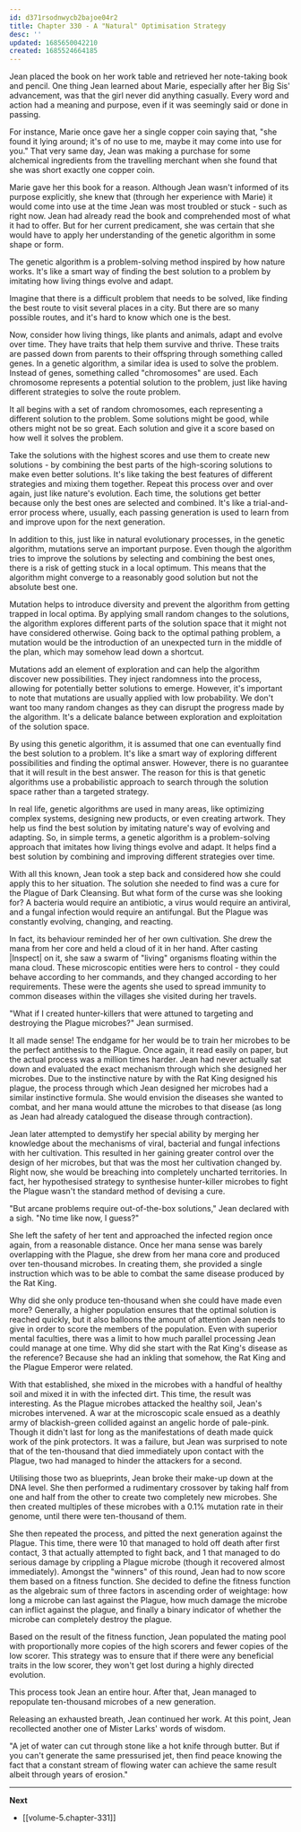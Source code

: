 ```yaml
---
id: d371rsodnwycb2bajoe04r2
title: Chapter 330 - A "Natural" Optimisation Strategy
desc: ''
updated: 1685650042210
created: 1685524664185
---
```


Jean placed the book on her work table and retrieved her note-taking book and pencil. One thing Jean learned about Marie, especially after her Big Sis' advancement, was that the girl never did anything casually. Every word and action had a meaning and purpose, even if it was seemingly said or done in passing. 

For instance, Marie once gave her a single copper coin saying that, "she found it lying around; it's of no use to me, maybe it may come into use for you." That very same day, Jean was making a purchase for some alchemical ingredients from the travelling merchant when she found that she was short exactly one copper coin.

Marie gave her this book for a reason. Although Jean wasn't informed of its purpose explicitly, she knew that (through her experience with Marie) it would come into use at the time Jean was most troubled or stuck - such as right now. Jean had already read the book and comprehended most of what it had to offer. But for her current predicament, she was certain that she would have to apply her understanding of the genetic algorithm in some shape or form.

The genetic algorithm is a problem-solving method inspired by how nature works. It's like a smart way of finding the best solution to a problem by imitating how living things evolve and adapt.

Imagine that there is a difficult problem that needs to be solved, like finding the best route to visit several places in a city. But there are so many possible routes, and it's hard to know which one is the best.

Now, consider how living things, like plants and animals, adapt and evolve over time. They have traits that help them survive and thrive. These traits are passed down from parents to their offspring through something called genes. In a genetic algorithm, a similar idea is used to solve the problem. Instead of genes, something called "chromosomes" are used. Each chromosome represents a potential solution to the problem, just like having different strategies to solve the route problem.

It all begins with a set of random chromosomes, each representing a different solution to the problem. Some solutions might be good, while others might not be so great. Each solution and give it a score based on how well it solves the problem.

Take the solutions with the highest scores and use them to create new solutions - by combining the best parts of the high-scoring solutions to make even better solutions. It's like taking the best features of different strategies and mixing them together. Repeat this process over and over again, just like nature's evolution. Each time, the solutions get better because only the best ones are selected and combined. It's like a trial-and-error process where, usually, each passing generation is used to learn from and improve upon for the next generation.

In addition to this, just like in natural evolutionary processes, in the genetic algorithm, mutations serve an important purpose. Even though the algorithm tries to improve the solutions by selecting and combining the best ones, there is a risk of getting stuck in a local optimum. This means that the algorithm might converge to a reasonably good solution but not the absolute best one.

Mutation helps to introduce diversity and prevent the algorithm from getting trapped in local optima. By applying small random changes to the solutions, the algorithm explores different parts of the solution space that it might not have considered otherwise. Going back to the optimal pathing problem, a mutation would be the introduction of an unexpected turn in the middle of the plan, which may somehow lead down a shortcut.

Mutations add an element of exploration and can help the algorithm discover new possibilities. They inject randomness into the process, allowing for potentially better solutions to emerge. However, it's important to note that mutations are usually applied with low probability. We don't want too many random changes as they can disrupt the progress made by the algorithm. It's a delicate balance between exploration and exploitation of the solution space.

By using this genetic algorithm, it is assumed that one can eventually find the best solution to a problem. It's like a smart way of exploring different possibilities and finding the optimal answer. However, there is no guarantee that it will result in the best answer. The reason for this is that genetic algorithms use a probabilistic approach to search through the solution space rather than a targeted strategy.

In real life, genetic algorithms are used in many areas, like optimizing complex systems, designing new products, or even creating artwork. They help us find the best solution by imitating nature's way of evolving and adapting. So, in simple terms, a genetic algorithm is a problem-solving approach that imitates how living things evolve and adapt. It helps find a best solution by combining and improving different strategies over time.

With all this known, Jean took a step back and considered how she could apply this to her situation. The solution she needed to find was a cure for the Plague of Dark Cleansing. But what form of the curse was she looking for? A bacteria would require an antibiotic, a virus would require an antiviral, and a fungal infection would require an antifungal. But the Plague was constantly evolving, changing, and reacting.

In fact, its behaviour reminded her of her own cultivation. She drew the mana from her core and held a cloud of it in her hand. After casting |Inspect| on it, she saw a swarm of "living" organisms floating within the mana cloud. These microscopic entities were hers to control - they could behave according to her commands, and they changed according to her requirements. These were the agents she used to spread immunity to common diseases within the villages she visited during her travels.

"What if I created hunter-killers that were attuned to targeting and destroying the Plague microbes?" Jean surmised.

It all made sense! The endgame for her would be to train her microbes to be the perfect antithesis to the Plague. Once again, it read easily on paper, but the actual process was a million times harder. Jean had never actually sat down and evaluated the exact mechanism through which she designed her microbes. Due to the instinctive nature by with the Rat King designed his plague, the process through which Jean designed her microbes had a similar instinctive formula. She would envision the diseases she wanted to combat, and her mana would attune the microbes to that disease (as long as Jean had already catalogued the disease through contraction).

Jean later attempted to demystify her special ability by merging her knowledge about the mechanisms of viral, bacterial and fungal infections with her cultivation. This resulted in her gaining greater control over the design of her microbes, but that was the most her cultivation changed by. Right now, she would be breaching into completely uncharted territories. In fact, her hypothesised strategy to synthesise hunter-killer microbes to fight the Plague wasn't the standard method of devising a cure.

"But arcane problems require out-of-the-box solutions," Jean declared with a sigh. "No time like now, I guess?"

She left the safety of her tent and approached the infected region once again, from a reasonable distance. Once her mana sense was barely overlapping with the Plague, she drew from her mana core and produced over ten-thousand microbes. In creating them, she provided a single instruction which was to be able to combat the same disease produced by the Rat King.

Why did she only produce ten-thousand when she could have made even more? Generally, a higher population ensures that the optimal solution is reached quickly, but it also balloons the amount of attention Jean needs to give in order to score the members of the population. Even with superior mental faculties, there was a limit to how much parallel processing Jean could manage at one time. Why did she start with the Rat King's disease as the reference? Because she had an inkling that somehow, the Rat King and the Plague Emperor were related.

With that established, she mixed in the microbes with a handful of healthy soil and mixed it in with the infected dirt. This time, the result was interesting. As the Plague microbes attacked the healthy soil, Jean's microbes intervened. A war at the microscopic scale ensued as a deathly army of blackish-green collided against an angelic horde of pale-pink. Though it didn't last for long as the manifestations of death made quick work of the pink protectors. It was a failure, but Jean was surprised to note that of the ten-thousand that died immediately upon contact with the Plague, two had managed to hinder the attackers for a second.

Utilising those two as blueprints, Jean broke their make-up down at the DNA level. She then performed a rudimentary crossover by taking half from one and half from the other to create two completely new microbes. She then created multiples of these microbes with a 0.1% mutation rate in their genome, until there were ten-thousand of them.

She then repeated the process, and pitted the next generation against the Plague. This time, there were 10 that managed to hold off death after first contact, 3 that actually attempted to fight back, and 1 that managed to do serious damage by crippling a Plague microbe (though it recovered almost immediately). Amongst the "winners" of this round, Jean had to now score them based on a fitness function. She decided to define the fitness function as the algebraic sum of three factors in ascending order of weightage: how long a microbe can last against the Plague, how much damage the microbe can inflict against the plague, and finally a binary indicator of whether the microbe can completely destroy the plague. 

Based on the result of the fitness function, Jean populated the mating pool with proportionally more copies of the high scorers and fewer copies of the low scorer. This strategy was to ensure that if there were any beneficial traits in the low scorer, they won't get lost during a highly directed evolution.

This process took Jean an entire hour. After that, Jean managed to repopulate ten-thousand microbes of a new generation.

Releasing an exhausted breath, Jean continued her work. At this point, Jean recollected another one of Mister Larks' words of wisdom.

"A jet of water can cut through stone like a hot knife through butter. But if you can't generate the same pressurised jet, then find peace knowing the fact that a constant stream of flowing water can achieve the same result albeit through years of erosion."

____

**Next**
* [[volume-5.chapter-331]]